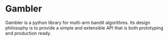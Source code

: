 # Gambler

Gambler is a python library for multi-arm bandit algorithms.
Its design philosophy is to provide a simple and extensible
API that is both prototyping and production ready.

